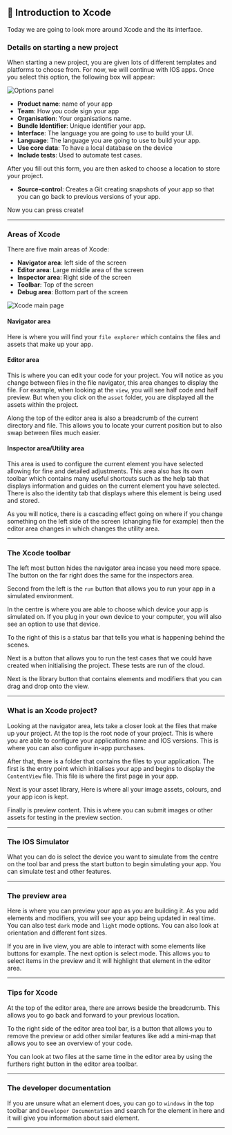 ## 📱 Introduction to Xcode

Today we are going to look more around Xcode and the its interface.

### Details on starting a new project

When starting a new project, you are given lots of different templates and platforms to choose from. For now, we will continue with IOS apps. Once you select this option, the following box will appear:

<img alt="Options panel" src="">

- **Product name**: name of your app
- **Team**: How you code sign your app
- **Organisation**: Your organisations name.
- **Bundle Identifier**: Unique identifier your app.
- **Interface**: The language you are going to use to build your UI.
- **Language**: The language you are going to use to build your app.
- **Use core data**: To have a local database on the device
- **Include tests**: Used to automate test cases.

After you fill out this form, you are then asked to choose a location to store your project. 

- **Source-control**: Creates a Git creating snapshots of your app so that you can go back to previous versions of your app.

Now you can press create!

-----

### Areas of Xcode

There are five main areas of Xcode:

- **Navigator area**: left side of the screen
- **Editor area**: Large middle area of the screen
- **Inspector area**: Right side of the screen
- **Toolbar**: Top of the screen
- **Debug area**: Bottom part of the screen

<img alt="Xcode main page" src="">

#### Navigator area 

Here is where you will find your `file explorer` which contains the files and assets that make up your app.


#### Editor area

This is where you can edit your code for your project. You will notice as you change between files in the file navigator, this area changes to display the file. For example, when looking at the `view`, you will see half code and half preview. But when you click on the `asset` folder, you are displayed all the assets within the project.

Along the top of the editor area is also a breadcrumb of the current directory and file. This allows you to locate your current position but to also swap between files much easier.


#### Inspector area/Utility area

This area is used to configure the current element you have selected allowing for fine and detailed adjustments. This area also has its own toolbar which contains many useful shortcuts such as the help tab that displays information and guides on the current element you have selected. 
There is also the identity tab that displays where this element is being used and stored.


As you will notice, there is a cascading effect going on where if you change something on the left side of the screen (changing file for example) then the editor area changes in which changes the utility area.


-----

### The Xcode toolbar

The left most button hides the navigator area incase you need more space. The button on the far right does the same for the inspectors area.

Second from the left is the `run` button that allows you to run your app in a simulated environment.

In the centre is where you are able to choose which device your app is simulated on. If you plug in your own device to your computer, you will also see an option to use that device.

To the right of this is a status bar that tells you what is happening behind the scenes.

Next is a button that allows you to run the test cases that we could have created when initialising the project. These tests are run of the cloud. 

Next is the library button that contains elements and modifiers that you can drag and drop onto the view.


-----

### What is an Xcode project?

Looking at the navigator area, lets take a closer look at the files that make up your project. At the top is the root node of your project. This is where you are able to configure your applications name and IOS versions. This is where you can also configure in-app purchases. 

After that, there is a folder that contains the files to your application. The first is the entry point which initialises your app and begins to display the `ContentView` file. This file is where the first page in your app. 

Next is your asset library, Here is where all your image assets, colours, and your app icon is kept.

Finally is preview content. This is where you can submit images or other assets for testing in the preview section. 


-----

### The IOS Simulator

What you can do is select the device you want to simulate from the centre on the tool bar and press the start button to begin simulating your app. You can simulate test and other features. 


-----

### The preview area 

Here is where you can preview your app as you are building it. As you add elements and modifiers, you will see your app being updated in real time. You can also test `dark` mode and `light` mode options. You can also look at orientation and different font sizes.

If you are in live view, you are able to interact with some elements like buttons for example. The next option is select mode. This allows you to select items in the preview and it will highlight that element in the editor area. 


-----

### Tips for Xcode

At the top of the editor area, there are arrows beside the breadcrumb. This allows you to go back and forward to your previous location. 

To the right side of the editor area tool bar, is a button that allows you to remove the preview or add other similar features like add a mini-map that allows you to see an overview of your code.

You can look at two files at the same time in the editor area by using the furthers right button in the editor area toolbar.


-----

### The developer documentation

If you are unsure what an element does, you can go to `windows` in the top toolbar and `Developer Documentation` and search for the element in here and it will give you information about said element.

-----

